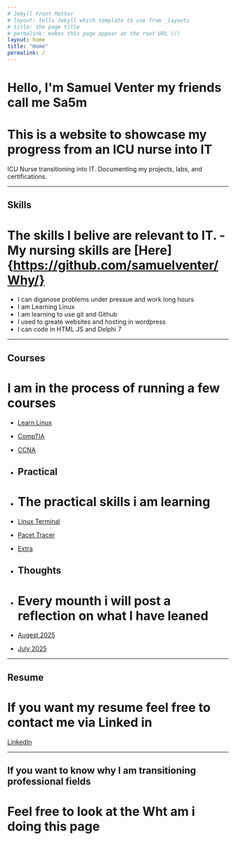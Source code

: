 ```yaml
---
# Jekyll Front Matter
# layout: tells Jekyll which template to use from _layouts
# title: the page title
# permalink: makes this page appear at the root URL (/)
layout: home
title: "Home"
permalink: /
---
```


# Hello, I'm Samuel Venter my friends call me Sa5m
# This is a website to showcase my progress from an ICU nurse into IT

ICU Nurse transitioning into IT. Documenting my projects, labs, and certifications.

---

## Skills
# The skills I belive are relevant to IT. - My nursing skills are [Here]{https://github.com/samuelventer/Why/}
- I can diganose problems under pressue and work long hours
- I am Learning Linux 
- I am learning to use git and Github
- I used to greate websites and hosting in wordpress
- I can code in HTML JS and Delphi 7

---

## Courses
# I am in the process of running a few courses
- [Learn Linux](https://github.com/samuelventer/Courses/) 
- [CompTIA](https://github.com/samuelventer/Courses)
- [CCNA](https://github.com/samuelventer/Courses)

- ## Practical
- # The practical skills i am learning
- [Linux Terminal](https://github.com/samuelventer/Prac-archive/) 
- [Pacet Tracer](https://github.com/samuelventer/Prac-archive/) 
- [Extra](https://github.com/samuelventer/Prac-archive/)

- ## Thoughts
- # Every mounth i will post a reflection on what I have leaned
- [Augest 2025](https://github.com/samuelventer/Leassons-learned/) 
- [July 2025](https://github.com/samuelventer/Leassons-learned/) 

---

## Resume
# If you want my resume feel free to contact me via Linked in
[LinkedIn](https://www.linkedin.com/in/at-samuel-v-413028321)

---

## If you want to know why I am transitioning professional fields
# Feel free to look at the Wht am i doing this page
